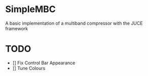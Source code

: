 # SimpleMBC
A basic implementation of a multiband compressor with the JUCE framework


# TODO 
- [] Fix Control Bar Appearance
- [] Tune Colours
